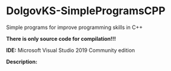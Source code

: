 # DolgovKS-SimpleProgramsCPP
Simple programs for improve programming skills in C++

**There is only source code for compilation!!!**

**IDE:** Microsoft Visual Studio 2019 Community edition

**Description:**
